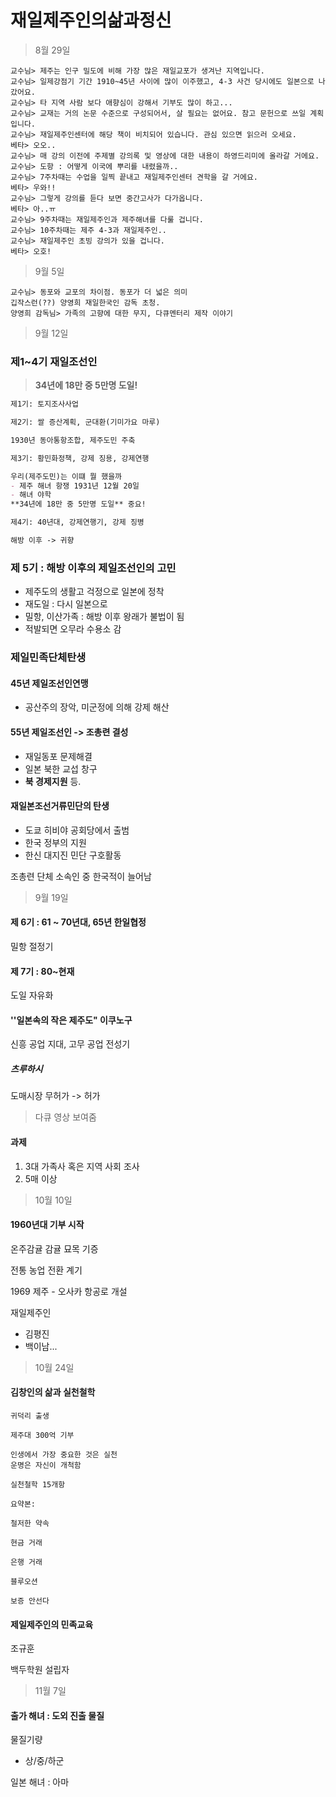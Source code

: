 # 재일제주인의삶과정신

> 8월 29일

```요약
교수님> 제주는 인구 밀도에 비해 가장 많은 재일교포가 생겨난 지역입니다.
교수님> 일제강점기 기간 1910~45년 사이에 많이 이주했고, 4-3 사건 당시에도 일본으로 나갔어요.
교수님> 타 지역 사람 보다 애향심이 강해서 기부도 많이 하고...
교수님> 교재는 거의 논문 수준으로 구성되어서, 살 필요는 없어요. 참고 문헌으로 쓰일 계획입니다.
교수님> 재일제주인센터에 해당 책이 비치되어 있습니다. 관심 있으면 읽으러 오세요.
베타> 오오..
교수님> 매 강의 이전에 주제별 강의록 및 영상에 대한 내용이 하영드리미에 올라갈 거에요.
교수님> 도항 : 어떻게 이국에 뿌리를 내렸을까..
교수님> 7주차때는 수업을 일찍 끝내고 재일제주인센터 견학을 갈 거에요.
베타> 우와!!
교수님> 그렇게 강의를 듣다 보면 중간고사가 다가옵니다.
베타> 아..ㅠ
교수님> 9주차때는 재일제주인과 제주해녀를 다룰 겁니다.
교수님> 10주차때는 제주 4-3과 재일제주인..
교수님> 재일제주인 초빙 강의가 있을 겁니다.
베타> 오호!
```

> 9월 5일

```
교수님> 동포와 교포의 차이점. 동포가 더 넓은 의미
깁작스런(??) 양영희 재일한국인 감독 초청.
양영희 감독님> 가족의 고향에 대한 무지, 다큐멘터리 제작 이야기
```

> 9월 12일

### 제1~4기 재일조선인

> **34년에 18만 중 5만명 도일!**

```md
제1기: 토지조사사업

제2기: 쌀 증산계획, 군대환(기미가요 마루)

1930년 동아통항조합, 제주도민 주축

제3기: 황민화정책, 강제 징용, 강제연행

우리(제주도민)는 이떄 뭘 했을까
- 제주 해녀 항쟁 1931년 12월 20일
- 해녀 야학
**34년에 18만 중 5만명 도일** 중요!

제4기: 40년대, 강제연행기, 강제 징병

해방 이후 -> 귀향
```

### 제 5기 : 해방 이후의 제일조선인의 고민

- 제주도의 생활고 걱정으로 일본에 정착
- 재도일 : 다시 일본으로
- 밀항, 이산가족 : 해방 이후 왕래가 불법이 됨
- 적발되면 오무라 수용소 감

### 제일민족단체탄생

#### 45년 제일조선인연맹

- 공산주의 장악, 미군정에 의해 강제 해산

#### 55년 제일조선인 -> 조총련 결성

- 재일동포 문제해결
- 일본 북한 교섭 창구
- **북 경제지원** 등.

#### 재일본조선거류민단의 탄생

- 도쿄 히비야 공회당에서 출범
- 한국 정부의 지원
- 한신 대지진 민단 구호활동

조총련 단체 소속인 중 한국적이 늘어남

> 9월 19일

#### 제 6기 : 61 ~ 70년대, 65년 한일협정

밀항 절정기

#### 제 7기 : 80~현재

도일 자유화

#### ''일본속의 작은 제주도" 이쿠노구

신흥 공업 지대, 고무 공업 전성기

##### 츠루하시

도매시장 무허가 -> 허가

> 다큐 영상 보여줌

#### 과제

1. 3대 가족사 혹은 지역 사회 조사
2. 5매 이상

> 10월 10일

#### 1960년대 기부 시작

온주감귤 감귤 묘목 기증

전통 농업 전환 계기

1969 제주 - 오사카 항공로 개설

재일제주인

- 김평진
- 백이남...

> 10월 24일

#### 김창인의 삶과 실천철학

```
귀덕리 출생

제주대 300억 기부

인생에서 가장 중요한 것은 실천
운명은 자신이 개척함

실천철학 15개항

요약본:

철저한 약속

현금 거래

은행 거래

블루오션

보증 안선다
```

#### 제일제주인의 민족교육

조규훈

백두학원 설립자

> 11월 7일

#### 출가 해녀 : 도외 진출 물질

물질기량

- 상/중/하군

일본 해녀 : 아마